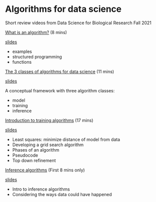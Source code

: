 

# Algorithms for data science

Short review videos from Data Science for Biological Research Fall 2021



[What is an algorithm?](https://www.dropbox.com/s/vvndivzctg10g88/02_vid1_what_is_an_algorithm.mp4?dl=0) (8 mins)

[slides](https://github.com/EBIO5460Fall2021/class-materials/blob/main/02_2_slides_what_is_an_algorithm.pdf)

* examples
* structured programming
* functions



[The 3 classes of algorithms for data science](https://www.dropbox.com/s/al7kmi9pv0xp0e8/02_vid2_algorithms4ds.mp4?dl=0) (11 mins)

[slides](https://github.com/EBIO5460Fall2021/class-materials/blob/main/02_3_slides_3classes_algorithms4ds.pdf)

A conceptual framework with three algorithm classes:

* model
* training
* inference



[Introduction to training algorithms](https://www.dropbox.com/s/ukyqeaiuwxux8h5/02_vid3_training_algo.mp4?dl=0) (17 mins)

[slides](https://github.com/EBIO5460Fall2021/class-materials/blob/main/02_6_slides_training_algorithm.pdf)

* Least squares: minimize distance of model from data
* Developing a grid search algorithm
* Phases of an algorithm
* Pseudocode
* Top down refinement



[Inference algorithms](https://www.dropbox.com/s/22qeksuo6f2u8fp/03_vid2_inference_algos.mp4?dl=0) (First 8 mins only)

[slides](https://github.com/EBIO5460Fall2021/class-materials/blob/main/03_4_slides_inference_algos.pdf)

* Intro to inference algorithms
* Considering the ways data could have happened